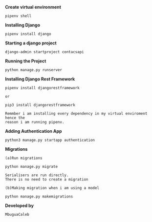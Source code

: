 **Create virtual environment**

```
pipenv shell

```

**Installing Django**

```
pipenv install django

```

**Starting a django project**

```
django-admin startproject contacsapi

```

**Running the Project**

```
python manage.py runserver

```

**Installing Django Rest Framework**

```
pipenv install djangorestframework

or

pip3 install djangorestframework

Remmber i am installing every dependency in my virtual enviroment hence the
reason i am running pipenv.

```

**Adding Authentication App**

```
python3 manage.py startapp authentication

```

**Migrations**

```
(a)Run migrations

python manage.py migrate

Serialisers are run directly.
There is no need to create a migration

(b)Making migration when i am using a model

python manage.py makemigrations
```

**Developed by**

```
MbuguaCaleb

```
